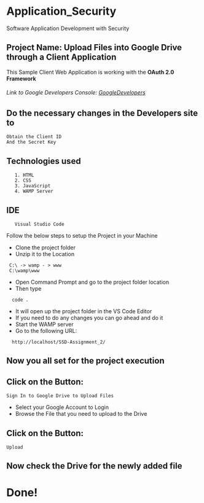 # Application_Security
Software Application Development with Security

## Project Name: Upload Files into Google Drive through a Client Application 

This Sample Client Web Application is working with the **OAuth 2.0 Framework**
  ###### Link to Google Developers Console: [GoogleDevelopers](https://console.developers.google.com/)
  
  ## Do the necessary changes in the Developers site to 
  ```
  Obtain the Client ID
  And the Secret Key
  
  ```

  ## Technologies used
  
       1. HTML
       2. CSS
       3. JavaScript
       4. WAMP Server
       
  ## IDE
  
       Visual Studio Code


Follow the below steps to setup the Project in your Machine

- Clone the project folder
- Unzip it to the Location
```
 C:\ -> wamp - > www
 C:\wamp\www

```
- Open Command Prompt and go to the project folder location
- Then type
```
  code .
```
- It will open up the project folder in the VS Code Editor
- If you need to do any changes you can go ahead and do it
- Start the WAMP server
- Go to the following URL:
```
  http://localhost/SSD-Assignment_2/
```
## Now you all set for the project execution

## Click on the Button:
```
Sign In to Google Drive to Upload Files

```
- Select your Google Account to Login
- Browse the File that you need to upload to the Drive

## Click on the Button:
```
Upload
```

## Now check the Drive for the newly added file

# Done!













